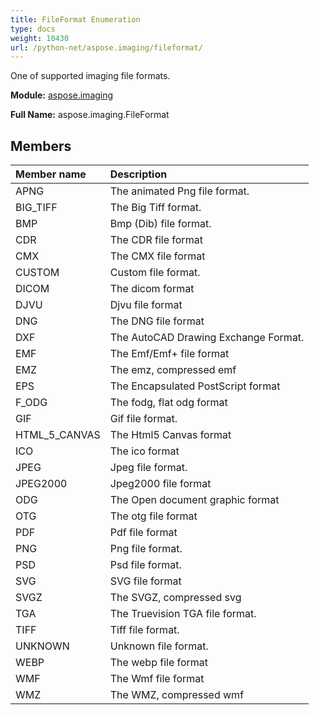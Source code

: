 ```yaml
---
title: FileFormat Enumeration
type: docs
weight: 10430
url: /python-net/aspose.imaging/fileformat/
---
```


One of supported imaging file formats.

**Module:** [aspose.imaging](/imaging/python-net/aspose.imaging/)

**Full Name:** aspose.imaging.FileFormat

## **Members**
| **Member name** | **Description** |
| :- | :- |
| APNG | The animated Png file format. |
| BIG_TIFF | The Big Tiff format. |
| BMP | Bmp (Dib) file format. |
| CDR | The CDR file format |
| CMX | The CMX file format |
| CUSTOM | Custom file format. |
| DICOM | The dicom format |
| DJVU | Djvu file format |
| DNG | The DNG file format |
| DXF | The AutoCAD Drawing Exchange Format. |
| EMF | The Emf/Emf+ file format |
| EMZ | The emz, compressed emf |
| EPS | The Encapsulated PostScript format |
| F_ODG | The fodg, flat odg format |
| GIF | Gif file format. |
| HTML_5_CANVAS | The Html5 Canvas format |
| ICO | The ico format |
| JPEG | Jpeg file format. |
| JPEG2000 | Jpeg2000 file format |
| ODG | The Open document graphic format |
| OTG | The otg file format |
| PDF | Pdf file format |
| PNG | Png file format. |
| PSD | Psd file format. |
| SVG | SVG file format |
| SVGZ | The SVGZ, compressed svg |
| TGA | The Truevision TGA file format. |
| TIFF | Tiff file format. |
| UNKNOWN | Unknown file format. |
| WEBP | The webp file format |
| WMF | The Wmf file format |
| WMZ | The WMZ, compressed wmf |
